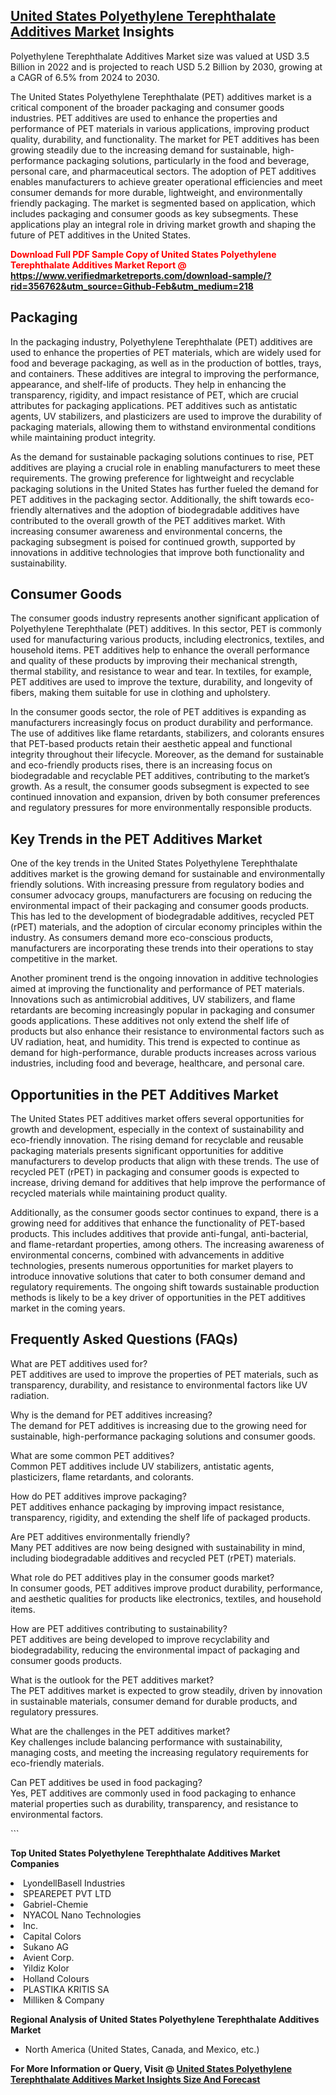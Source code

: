 <h2><a href="https://www.verifiedmarketreports.com/download-sample/?rid=356762&amp;utm_source=Github-Feb&amp;utm_medium=218" target="_blank">United States Polyethylene Terephthalate Additives Market</a> Insights</h2><p>Polyethylene Terephthalate Additives Market size was valued at USD 3.5 Billion in 2022 and is projected to reach USD 5.2 Billion by 2030, growing at a CAGR of 6.5% from 2024 to 2030.</p><p> <p>The United States Polyethylene Terephthalate (PET) additives market is a critical component of the broader packaging and consumer goods industries. PET additives are used to enhance the properties and performance of PET materials in various applications, improving product quality, durability, and functionality. The market for PET additives has been growing steadily due to the increasing demand for sustainable, high-performance packaging solutions, particularly in the food and beverage, personal care, and pharmaceutical sectors. The adoption of PET additives enables manufacturers to achieve greater operational efficiencies and meet consumer demands for more durable, lightweight, and environmentally friendly packaging. The market is segmented based on application, which includes packaging and consumer goods as key subsegments. These applications play an integral role in driving market growth and shaping the future of PET additives in the United States. <strong><p><span class=""><span style="color: #ff0000;"><strong>Download Full PDF Sample Copy of United States Polyethylene Terephthalate Additives Market Report</strong> @ </span><a href="https://www.verifiedmarketreports.com/download-sample/?rid=356762&amp;utm_source=Github-Feb&amp;utm_medium=218" target="_blank">https://www.verifiedmarketreports.com/download-sample/?rid=356762&amp;utm_source=Github-Feb&amp;utm_medium=218</a></span></p></strong></p> <h2>Packaging</h2> <p>In the packaging industry, Polyethylene Terephthalate (PET) additives are used to enhance the properties of PET materials, which are widely used for food and beverage packaging, as well as in the production of bottles, trays, and containers. These additives are integral to improving the performance, appearance, and shelf-life of products. They help in enhancing the transparency, rigidity, and impact resistance of PET, which are crucial attributes for packaging applications. PET additives such as antistatic agents, UV stabilizers, and plasticizers are used to improve the durability of packaging materials, allowing them to withstand environmental conditions while maintaining product integrity.</p> <p>As the demand for sustainable packaging solutions continues to rise, PET additives are playing a crucial role in enabling manufacturers to meet these requirements. The growing preference for lightweight and recyclable packaging solutions in the United States has further fueled the demand for PET additives in the packaging sector. Additionally, the shift towards eco-friendly alternatives and the adoption of biodegradable additives have contributed to the overall growth of the PET additives market. With increasing consumer awareness and environmental concerns, the packaging subsegment is poised for continued growth, supported by innovations in additive technologies that improve both functionality and sustainability.</p> <h2>Consumer Goods</h2> <p>The consumer goods industry represents another significant application of Polyethylene Terephthalate (PET) additives. In this sector, PET is commonly used for manufacturing various products, including electronics, textiles, and household items. PET additives help to enhance the overall performance and quality of these products by improving their mechanical strength, thermal stability, and resistance to wear and tear. In textiles, for example, PET additives are used to improve the texture, durability, and longevity of fibers, making them suitable for use in clothing and upholstery.</p> <p>In the consumer goods sector, the role of PET additives is expanding as manufacturers increasingly focus on product durability and performance. The use of additives like flame retardants, stabilizers, and colorants ensures that PET-based products retain their aesthetic appeal and functional integrity throughout their lifecycle. Moreover, as the demand for sustainable and eco-friendly products rises, there is an increasing focus on biodegradable and recyclable PET additives, contributing to the market’s growth. As a result, the consumer goods subsegment is expected to see continued innovation and expansion, driven by both consumer preferences and regulatory pressures for more environmentally responsible products.</p> <h2>Key Trends in the PET Additives Market</h2> <p>One of the key trends in the United States Polyethylene Terephthalate additives market is the growing demand for sustainable and environmentally friendly solutions. With increasing pressure from regulatory bodies and consumer advocacy groups, manufacturers are focusing on reducing the environmental impact of their packaging and consumer goods products. This has led to the development of biodegradable additives, recycled PET (rPET) materials, and the adoption of circular economy principles within the industry. As consumers demand more eco-conscious products, manufacturers are incorporating these trends into their operations to stay competitive in the market.</p> <p>Another prominent trend is the ongoing innovation in additive technologies aimed at improving the functionality and performance of PET materials. Innovations such as antimicrobial additives, UV stabilizers, and flame retardants are becoming increasingly popular in packaging and consumer goods applications. These additives not only extend the shelf life of products but also enhance their resistance to environmental factors such as UV radiation, heat, and humidity. This trend is expected to continue as demand for high-performance, durable products increases across various industries, including food and beverage, healthcare, and personal care.</p> <h2>Opportunities in the PET Additives Market</h2> <p>The United States PET additives market offers several opportunities for growth and development, especially in the context of sustainability and eco-friendly innovation. The rising demand for recyclable and reusable packaging materials presents significant opportunities for additive manufacturers to develop products that align with these trends. The use of recycled PET (rPET) in packaging and consumer goods is expected to increase, driving demand for additives that help improve the performance of recycled materials while maintaining product quality.</p> <p>Additionally, as the consumer goods sector continues to expand, there is a growing need for additives that enhance the functionality of PET-based products. This includes additives that provide anti-fungal, anti-bacterial, and flame-retardant properties, among others. The increasing awareness of environmental concerns, combined with advancements in additive technologies, presents numerous opportunities for market players to introduce innovative solutions that cater to both consumer demand and regulatory requirements. The ongoing shift towards sustainable production methods is likely to be a key driver of opportunities in the PET additives market in the coming years.</p> <h2>Frequently Asked Questions (FAQs)</h2> <p>What are PET additives used for? <br> PET additives are used to improve the properties of PET materials, such as transparency, durability, and resistance to environmental factors like UV radiation.</p> <p>Why is the demand for PET additives increasing? <br> The demand for PET additives is increasing due to the growing need for sustainable, high-performance packaging solutions and consumer goods.</p> <p>What are some common PET additives? <br> Common PET additives include UV stabilizers, antistatic agents, plasticizers, flame retardants, and colorants.</p> <p>How do PET additives improve packaging? <br> PET additives enhance packaging by improving impact resistance, transparency, rigidity, and extending the shelf life of packaged products.</p> <p>Are PET additives environmentally friendly? <br> Many PET additives are now being designed with sustainability in mind, including biodegradable additives and recycled PET (rPET) materials.</p> <p>What role do PET additives play in the consumer goods market? <br> In consumer goods, PET additives improve product durability, performance, and aesthetic qualities for products like electronics, textiles, and household items.</p> <p>How are PET additives contributing to sustainability? <br> PET additives are being developed to improve recyclability and biodegradability, reducing the environmental impact of packaging and consumer goods products.</p> <p>What is the outlook for the PET additives market? <br> The PET additives market is expected to grow steadily, driven by innovation in sustainable materials, consumer demand for durable products, and regulatory pressures.</p> <p>What are the challenges in the PET additives market? <br> Key challenges include balancing performance with sustainability, managing costs, and meeting the increasing regulatory requirements for eco-friendly materials.</p> <p>Can PET additives be used in food packaging? <br> Yes, PET additives are commonly used in food packaging to enhance material properties such as durability, transparency, and resistance to environmental factors.</p> ```</p><p><strong>Top United States Polyethylene Terephthalate Additives Market Companies</strong></p><div data-test-id=""><p><li>LyondellBasell Industries</li><li> SPEAREPET PVT LTD</li><li> Gabriel-Chemie</li><li> NYACOL Nano Technologies</li><li> Inc.</li><li> Capital Colors</li><li> Sukano AG</li><li> Avient Corp.</li><li> Yildiz Kolor</li><li> Holland Colours</li><li> PLASTIKA KRITIS SA</li><li> Milliken & Company</li></p><div><strong>Regional Analysis of&nbsp;United States Polyethylene Terephthalate Additives Market</strong></div><ul><li dir="ltr"><p dir="ltr">North America&nbsp;(United States, Canada, and Mexico, etc.)</p></li></ul><p><strong>For More Information or Query, Visit @&nbsp;</strong><strong><a href="https://www.verifiedmarketreports.com/product/polyethylene-terephthalate-additives-market/?utm_source=Github-Feb&amp;utm_medium=218" target="_blank">United States Polyethylene Terephthalate Additives Market Insights Size And Forecast</a></strong></p></div>
